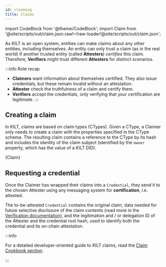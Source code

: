 ```yaml
---
id: claiming
title: Claims
---
```


import CodeBlock from '@theme/CodeBlock';
import Claim from '@site/scripts/out/claim.json.raw!=!raw-loader!@site/scripts/out/claim.json';

As KILT is an open system, entities can make claims about any other entities, including themselves.
An entity can only trust a claim (as in the real world) if another trusted entity (called **Attesters**) *certifies* this claim.
Therefore, **Verifiers** might trust different **Attesters** for distinct scenarios.

:::info Role recap
- **Claimers** want information about themselves certified.
They also issue credentials, but these remain invalid without an attestation.
- **Attester** check the truthfulness of a claim and certify them.
- **Verifiers** accept the credentials, only verifying that your certification are legitimate.
:::

## Creating a claim

In KILT, claims are based on claim types (CTypes).
Given a CType, a Claimer only needs to create a claim with the properties specified in the CType schema.
The resulting claim contains a reference to the CType by its hash and includes the identity of the claim subject (identified by the `owner` property, which has the value of a KILT DID).

<CodeBlock className="language-json" title="Claim example">
  {Claim}
</CodeBlock>

## Requesting a credential

Once the Claimer has wrapped their claims into a `Credential`, they send it to the chosen Attester using any messaging system for **certification**, i.e. attested.

The to-be-attested `Credential` contains the original claim, data needed for future selective disclosure of the claim contents (read more in the [Verification documentation](./05_verification.md)), and the legitimation and / or delegation ID of the Attester and the credential root hash, used to identify both the credential and its on-chain attestation.

:::info

For a detailed developer-oriented guide to KILT claims, read the [Claim Cookbook section](../../develop/01_sdk/02_cookbook/04_claiming/02_attestation_request.md).

:::
